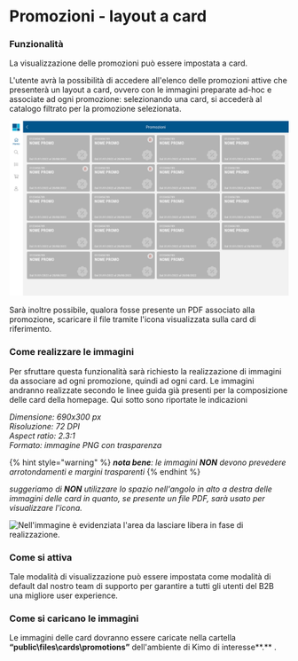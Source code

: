 # Promozioni - layout a card

### Funzionalità

La visualizzazione delle promozioni può essere impostata a card.

L'utente avrà la possibilità di accedere all'elenco delle promozioni attive che presenterà un layout a card, ovvero con le immagini preparate ad-hoc e associate ad ogni promozione: selezionando una card, si accederà al catalogo filtrato per la promozione selezionata.

![wireframe del layout a card delle promozioni.](<../../.gitbook/assets/image (47).png>)

Sarà inoltre possibile, qualora fosse presente un PDF associato alla promozione, scaricare il file tramite l'icona visualizzata sulla card di riferimento.&#x20;

### Come realizzare le immagini

Per sfruttare questa funzionalità sarà richiesto la realizzazione di immagini da associare ad ogni promozione, quindi ad ogni card. Le immagini andranno realizzate secondo le linee guida già presenti per la composizione delle card della homepage. Qui sotto sono riportate le indicazioni

_Dimensione: 690x300 px_\
_Risoluzione: 72 DPI_\
_Aspect ratio: 2.3:1_\
_Formato: immagine PNG con trasparenza_

{% hint style="warning" %}
_**nota bene**: le immagini **NON** devono prevedere arrotondamenti e margini trasparenti_
{% endhint %}

_suggeriamo di **NON** utilizzare lo spazio nell'angolo in alto a destra delle immagini delle card in quanto, se presente un file PDF, sarà usato per visualizzare l'icona._

![Nell'immagine è evidenziata l'area da lasciare libera in fase di realizzazione.](../../.gitbook/assets/Assets\_cardpdf.png)

### Come si attiva

Tale modalità di visualizzazione può essere impostata come modalità di default dal nostro team di supporto per garantire a tutti gli utenti del B2B una migliore user experience.

### Come si caricano le immagini

Le immagini delle card dovranno essere caricate nella cartella **“public\files\cards\promotions”** dell'ambiente di Kimo di interesse**.**
.